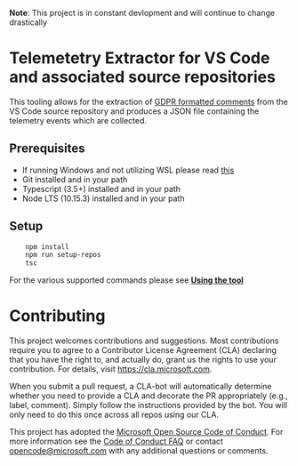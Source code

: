 **Note**: This project is in constant devlopment and will continue to change drastically

# Telemetetry Extractor for VS Code and associated source repositories

This tooling allows for the extraction of [GDPR formatted comments](./documentation/code-annotations.md) from the VS Code source repository and
produces a JSON file containing the telemetry events which are collected.

## Prerequisites
* If running Windows and not utilizing WSL please read [this](./documentation/windows.md)
* Git installed and in your path
* Typescript (3.5+) installed and in your path
* Node LTS (10.15.3) installed and in your path 

## Setup
```bash
    npm install
    npm run setup-repos
    tsc
```
For the various supported commands please see [**Using the tool**](./documentation/using-the-tool.md)

# Contributing

This project welcomes contributions and suggestions.  Most contributions require you to agree to a
Contributor License Agreement (CLA) declaring that you have the right to, and actually do, grant us
the rights to use your contribution. For details, visit https://cla.microsoft.com.

When you submit a pull request, a CLA-bot will automatically determine whether you need to provide
a CLA and decorate the PR appropriately (e.g., label, comment). Simply follow the instructions
provided by the bot. You will only need to do this once across all repos using our CLA.

This project has adopted the [Microsoft Open Source Code of Conduct](https://opensource.microsoft.com/codeofconduct/).
For more information see the [Code of Conduct FAQ](https://opensource.microsoft.com/codeofconduct/faq/) or
contact [opencode@microsoft.com](mailto:opencode@microsoft.com) with any additional questions or comments.
